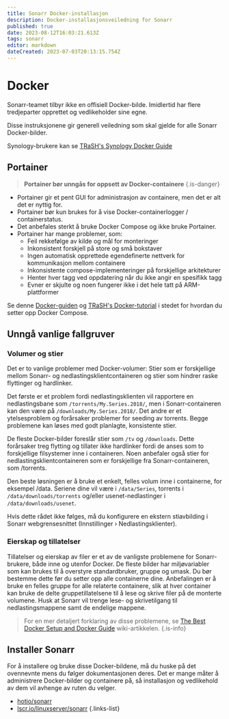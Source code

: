 ```yaml
---
title: Sonarr Docker-installasjon
description: Docker-installasjonsveiledning for Sonarr
published: true
date: 2023-08-12T16:03:21.613Z
tags: sonarr
editor: markdown
dateCreated: 2023-07-03T20:13:15.754Z
---
```


# Docker

Sonarr-teamet tilbyr ikke en offisiell Docker-bilde. Imidlertid har flere tredjeparter opprettet og vedlikeholder sine egne.

Disse instruksjonene gir generell veiledning som skal gjelde for alle Sonarr Docker-bilder.

Synology-brukere kan se [TRaSH's Synology Docker Guide](https://trash-guides.info/Hardlinks/How-to-setup-for/Synology/)

## Portainer

> **Portainer bør unngås for oppsett av Docker-containere** {.is-danger}

- Portainer gir et pent GUI for administrasjon av containere, men det er alt det er nyttig for.
- Portainer bør kun brukes for å vise Docker-containerlogger / containerstatus.
- Det anbefales sterkt å bruke Docker Compose og ikke bruke Portainer.
- Portainer har mange problemer, som:
  - Feil rekkefølge av kilde og mål for monteringer
  - Inkonsistent forskjell på store og små bokstaver
  - Ingen automatisk opprettede egendefinerte nettverk for kommunikasjon mellom containere
  - Inkonsistente compose-implementeringer på forskjellige arkitekturer
  - Henter hver tagg ved oppdatering når du ikke angir en spesifikk tagg
  - Evner er skjulte og noen fungerer ikke i det hele tatt på ARM-plattformer

Se denne [Docker-guiden](/docker-guide) og [TRaSH's Docker-tutorial](https://trash-guides.info/hardlinks/) i stedet for hvordan du setter opp Docker Compose.

## Unngå vanlige fallgruver

### Volumer og stier

Det er to vanlige problemer med Docker-volumer: Stier som er forskjellige mellom Sonarr- og nedlastingsklientcontaineren og stier som hindrer raske flyttinger og hardlinker.

Det første er et problem fordi nedlastingsklienten vil rapportere en nedlastingsbane som `/torrents/My.Series.2018/`, men i Sonarr-containeren kan den være på `/downloads/My.Series.2018/`. Det andre er et ytelsesproblem og forårsaker problemer for seeding av torrents. Begge problemene kan løses med godt planlagte, konsistente stier.

De fleste Docker-bilder foreslår stier som `/tv` og `/downloads`. Dette forårsaker treg flytting og tillater ikke hardlinker fordi de anses som to forskjellige filsystemer inne i containeren. Noen anbefaler også stier for nedlastingsklientcontaineren som er forskjellige fra Sonarr-containeren, som /torrents.

Den beste løsningen er å bruke et enkelt, felles volum inne i containerne, for eksempel /data. Seriene dine vil være i `/data/Series`, torrents i `/data/downloads/torrents` og/eller usenet-nedlastinger i `/data/downloads/usenet`.

Hvis dette rådet ikke følges, må du konfigurere en ekstern stiavbilding i Sonarr webgrensesnittet (Innstillinger › Nedlastingsklienter).

### Eierskap og tillatelser

Tillatelser og eierskap av filer er et av de vanligste problemene for Sonarr-brukere, både inne og utenfor Docker. De fleste bilder har miljøvariabler som kan brukes til å overstyre standardbruker, gruppe og umask. Du bør bestemme dette før du setter opp alle containerne dine. Anbefalingen er å bruke en felles gruppe for alle relaterte containere, slik at hver container kan bruke de delte gruppetillatelsene til å lese og skrive filer på de monterte volumene.
Husk at Sonarr vil trenge lese- og skrivetilgang til nedlastingsmappene samt de endelige mappene.

> For en mer detaljert forklaring av disse problemene, se [The Best Docker Setup and Docker Guide](/docker-guide) wiki-artikkelen.
{.is-info}

## Installer Sonarr

For å installere og bruke disse Docker-bildene, må du huske på det ovennevnte mens du følger dokumentasjonen deres. Det er mange måter å administrere Docker-bilder og containere på, så installasjon og vedlikehold av dem vil avhenge av ruten du velger.

- [hotio/sonarr](https://hotio.dev/containers/sonarr/)
- [lscr.io/linuxserver/sonarr](https://docs.linuxserver.io/images/docker-sonarr)
{.links-list}